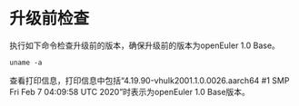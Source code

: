 # 升级前检查<a name="ZH-CN_TOPIC_0227389911"></a>

执行如下命令检查升级前的版本，确保升级前的版本为openEuler 1.0 Base。

```
uname -a
```

查看打印信息，打印信息中包括“4.19.90-vhulk2001.1.0.0026.aarch64 \#1 SMP Fri Feb 7 04:09:58 UTC 2020”时表示为openEuler 1.0 Base版本。

